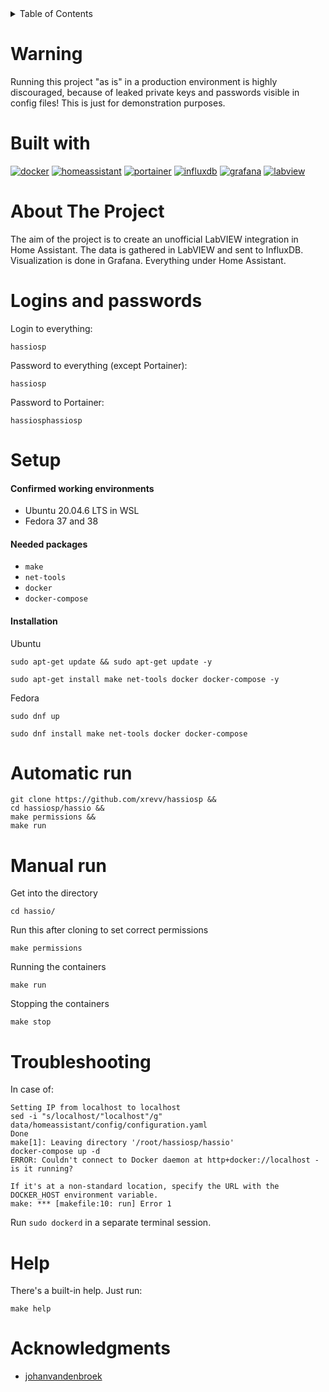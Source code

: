 <!-- TABLE OF CONTENTS -->
<details>
  <summary>Table of Contents</summary>
  <ol>
    <li><a href="#warning">Warning</a></li>
    <li><a href="#built-with">Built with</a></li>
    <li><a href="#about-the-project">About The Project</a></li>
    <li><a href="#logins-and-passwords">Logins and passwords</a></li>
    <li><a href="#setup">Setup</a></li>
    <li><a href="#automatic-run">Automatic run</a></li>
    <li><a href="#manual-run">Manual run</a></li>
    <li><a href="#help">Help</a></li>
    <li><a href="#acknowledgments">Acknowledgments</a></li>
  </ol>
</details>

<!-- WARNING -->
# Warning
Running this project "as is" in a production environment is highly discouraged, because of leaked private keys and passwords visible in config files! This is just for demonstration purposes.

<!-- BUILT WITH -->
# Built with
[![docker][docker]][docker-url]
[![homeassistant][homeassistant]][homeassistant-url]
[![portainer][portainer]][portainer-url]
[![influxdb][influxdb]][influxdb-url]
[![grafana][grafana]][grafana-url] 
[![labview][labview]][labview-url] 

<!-- ABOUT THE PROJECT -->
# About The Project
The aim of the project is to create an unofficial LabVIEW integration in Home Assistant. The data is gathered in LabVIEW and sent to InfluxDB. Visualization is done in Grafana. Everything under Home Assistant.

<!-- LOGINS AND PASSWORDS -->
# Logins and passwords
Login to everything:
```
hassiosp
```
Password to everything (except Portainer):
```
hassiosp
```
Password to Portainer:
```
hassiosphassiosp
```

<!-- SETUP -->
# Setup
#### Confirmed working environments
- Ubuntu 20.04.6 LTS in WSL
- Fedora 37 and 38

#### Needed packages
- `make`
- `net-tools`
- `docker`
- `docker-compose`

#### Installation
Ubuntu
```
sudo apt-get update && sudo apt-get update -y
```
```
sudo apt-get install make net-tools docker docker-compose -y
```

Fedora
```
sudo dnf up
```
```
sudo dnf install make net-tools docker docker-compose
```

<!-- AUTOMATIC RUN -->
# Automatic run
```
git clone https://github.com/xrevv/hassiosp &&
cd hassiosp/hassio &&
make permissions &&
make run
```

<!-- MANUAL RUN -->
# Manual run
Get into the directory
```
cd hassio/
```

Run this after cloning to set correct permissions
```
make permissions
```

Running the containers
```
make run
```

Stopping the containers
```
make stop
```

<!-- TROUBLESHOOTING -->
# Troubleshooting
In case of:
```
Setting IP from localhost to localhost
sed -i "s/localhost/"localhost"/g" data/homeassistant/config/configuration.yaml
Done
make[1]: Leaving directory '/root/hassiosp/hassio'
docker-compose up -d
ERROR: Couldn't connect to Docker daemon at http+docker://localhost - is it running?

If it's at a non-standard location, specify the URL with the DOCKER_HOST environment variable.
make: *** [makefile:10: run] Error 1
```
Run `sudo dockerd` in a separate terminal session.

<!-- HELP -->
# Help
There's a built-in help. Just run:
```
make help
```

<!-- ACKNOWLEDGMENTS -->
# Acknowledgments
- [johanvandenbroek](https://github.com/johanvandenbroek/InfluxDB-Client-LabVIEW)

<!-- MARKDOWN LINKS & IMAGES -->
[docker]: https://img.shields.io/badge/docker-2496ED?style=for-the-badge&logo=docker&logoColor=FFFFFF
[docker-url]: https://www.docker.com/
[homeassistant]: https://img.shields.io/badge/homeassistant-41BDF5?style=for-the-badge&logo=homeassistant&logoColor=FFFFFF
[homeassistant-url]: https://www.home-assistant.io/
[portainer]: https://img.shields.io/badge/portainer-13BEF9?style=for-the-badge&logo=portainer&logoColor=FFFFFF
[portainer-url]: https://www.portainer.io/
[influxdb]: https://img.shields.io/badge/influxdb-22ADF6?style=for-the-badge&logo=influxdb&logoColor=FFFFFF
[influxdb-url]: https://www.influxdata.com/
[grafana]: https://img.shields.io/badge/grafana-F46800?style=for-the-badge&logo=grafana&logoColor=FFFFFF
[grafana-url]: https://grafana.com/
[labview]: https://img.shields.io/badge/labview-FFDB00?style=for-the-badge&logo=labview&logoColor=000000
[labview-url]: https://www.ni.com/pl-pl/shop/labview.html
